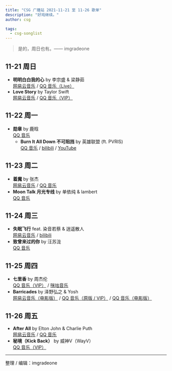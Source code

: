 ```yaml
---
title: "CSG 广播站 2021-11-21 至 11-26 歌单"
description: "好戏继续。"
author: csg

tags:
  - csg-songlist
---
```


> 是的，周日也有。—— imgradeone

## 11-21 周日

- **明明白白我的心** by 李宗盛 & 梁静茹  
  [网易云音乐](https://music.163.com/song?id=5282367) / [QQ 音乐（Live）](https://y.qq.com/n/ryqq/songDetail/001szGdB1QDw9J)
- **Love Story** by Taylor Swift  
  [网易云音乐](https://music.163.com/song?id=1457707546) / [QQ 音乐（VIP）](https://y.qq.com/n/ryqq/songDetail/004GK4aP4TGbbG)

## 11-22 周一

- **勋章** by 鹿晗  
  [QQ 音乐](https://y.qq.com/n/ryqq/songDetail/001vBZtU09AoiB)
  - **Burn It All Down 不可阻挡** by 英雄联盟 (ft. PVRIS)  
    [QQ 音乐](https://y.qq.com/n/ryqq/songDetail/0002NEP31roLJk) / [bilibili](https://www.bilibili.com/video/BV17Q4y1C7rP) / [YouTube](https://www.youtube.com/watch?v=1Z6CHioIn3s)
  

## 11-23 周二

- **着魔** by 张杰  
  [网易云音乐](https://music.163.com/song?id=191134) / [QQ 音乐](https://y.qq.com/n/ryqq/songDetail/000wpbOx3f6UDZ)
- **Moon Talk 月光专线** by 单依纯 & lambert  
  [QQ 音乐](https://y.qq.com/n/ryqq/songDetail/0038nOQJ0H2o0p)

## 11-24 周三

- **失眠飞行** feat. 染音若蔡 & 逍遥散人  
  [网易云音乐](https://music.163.com/song?id=1467760078) / [bilibili](https://www.bilibili.com/video/BV1EZ4y1M7MX)
- **致曾来过的你** by 汪苏泷  
  [QQ 音乐](https://y.qq.com/n/ryqq/songDetail/002hIZsx4EtRhV)

## 11-25 周四

- **七里香** by 周杰伦  
  [QQ 音乐（VIP）](https://y.qq.com/n/ryqq/songDetail/004Z8Ihr0JIu5s) / [咪咕音乐](https://music.migu.cn/v3/music/song/60054701934)
- **Barricades** by 泽野弘之 & Yosh  
  [网易云音乐（电影版）](https://music.163.com/song?id=863967108) / [QQ 音乐（原版 / VIP）](https://y.qq.com/n/ryqq/songDetail/002LHMBb2yTNXu) / [QQ 音乐（电影版）](https://y.qq.com/n/ryqq/songDetail/004b25ro3L5btj)

## 11-26 周五

- **After All** by Elton John & Charlie Puth  
  [网易云音乐](https://music.163.com/song?id=1888823170) / [QQ 音乐](https://y.qq.com/n/ryqq/songDetail/000CN2hq3g2cAn)
- **秘境（Kick Back）** by 威神V（WayV）  
  [QQ 音乐（VIP）](https://y.qq.com/n/ryqq/songDetail/00288zFr3RGaDR)

---

整理 / 编辑：imgradeone
